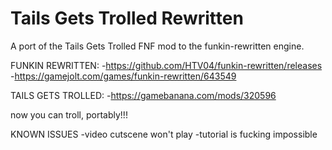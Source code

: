 # Tails Gets Trolled Rewritten
A port of the Tails Gets Trolled FNF mod to the funkin-rewritten engine.

FUNKIN REWRITTEN: 
-https://github.com/HTV04/funkin-rewritten/releases
-https://gamejolt.com/games/funkin-rewritten/643549

TAILS GETS TROLLED:
-https://gamebanana.com/mods/320596

now you can troll, portably!!!

KNOWN ISSUES
-video cutscene won't play
-tutorial is fucking impossible
